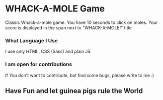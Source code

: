 # WHACK-A-MOLE Game
Classic Whack-a-mole game. You have 10 seconds to click on moles. Your score is displayed in the span next to "WHACK-A-MOLE!" title

### What Language I Use
I use only HTML, CSS (Sass) and plain JS

### I am open for contributions

If You don't want to contribute, but find some bugs, please write to me :)

## Have Fun and let guinea pigs rule the World